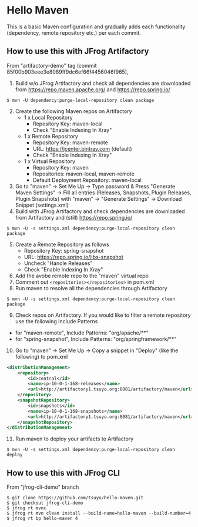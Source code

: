 # Hello Maven
This is a basic Maven configuration and gradually adds each functionality (dependency, remote repository etc.) per each commit.

## How to use this with JFrog Artifactory
From "artifactory-demo" tag (commit 85f00b903eee3e8089ff9dc6ef66f4456046f965),

1. Build w/o JFrog Artifactory and check all dependencies are downloaded from https://repo.maven.apache.org/ and https://repo.spring.io/
```
$ mvn -U dependency:purge-local-repository clean package
```
2. Create the following Maven repos on Artifactory
    - 1 x Local Repository
        - Repository Key: maven-local
        - Check "Enable Indexing In Xray"
    - 1 x Remote Repository
        - Repository Key: maven-remote
        - URL: https://jcenter.bintray.com (default)
        - Check "Enable Indexing In Xray"
    - 1 x Virtual Repository
        - Repository Key: maven
        - Repositories: maven-local, maven-remote
        - Default Deployment Repository: maven-local
3. Go to "maven" -> Set Me Up -> Type password & Press "Generate Maven Settings" -> Fill all entries (Releases, Snapshots, Plugin Releases, Plugin Snapshots) with "maven" -> "Generate Settings" -> Download Snippet (settings.xml)
4. Build with JFrog Artifactory and check dependencies are downloaded from Artifactory and (still) https://repo.spring.io/
```
$ mvn -U -s settings.xml dependency:purge-local-repository clean package
```
5. Create a Remote Repository as follows
    - Repository Key: spring-snapshot
    - URL: https://repo.spring.io/libs-snapshot
    - Uncheck "Handle Releases"
    - Check "Enable Indexing In Xray"
6. Add the avobe remote repo to the "maven" virtual repo
7. Comment out `<repositories></repositories>` in pom.xml
8. Run maven to resolve all the dependencies through Artifactory
```
$ mvn -U -s settings.xml dependency:purge-local-repository clean package
```
9. Check repos on Artifactory. If you would like to filter a remote repository use the following Include Patterns
- for "maven-remote", Include Patterns: "org/apache/**"
- for "spring-snapshot", Include Patterns: "org/springframework/**"
10. Go to "maven" -> Set Me Up -> Copy a snippet in "Deploy" (like the following) to pom.xml
```xml
<distributionManagement>
    <repository>
        <id>central</id>
        <name>ip-10-0-1-168-releases</name>
        <url>http://artifactory1.tsuyo.org:8081/artifactory/maven</url>
    </repository>
    <snapshotRepository>
        <id>snapshots</id>
        <name>ip-10-0-1-168-snapshots</name>
        <url>http://artifactory1.tsuyo.org:8081/artifactory/maven</url>
    </snapshotRepository>
</distributionManagement>
```
11. Run maven to deploy your artifacts to Artifactory
```
$ mvn -U -s settings.xml dependency:purge-local-repository clean deploy
```

## How to use this with JFrog CLI
From "jfrog-cli-demo" branch
```
$ git clone https://github.com/tsuyo/hello-maven.git
$ git checkout jfrog-cli-demo
$ jfrog rt mvnc
$ jfrog rt mvn clean install --build-name=hello-maven --build-number=4
$ jfrog rt bp hello-maven 4
```
